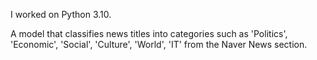 I worked on Python 3.10.

A model that classifies news titles into categories such as 'Politics', 'Economic', 'Social', 'Culture', 'World', 'IT' from the Naver News section.
